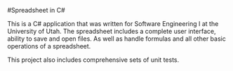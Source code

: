 #Spreadsheet in C\#

This is a C# application that was written for Software Engineering I at the University of Utah. The spreadsheet includes a complete user interface, ability to save and open files. As well as handle formulas and all other basic operations of a spreadsheet.

This project also includes comprehensive sets of unit tests.